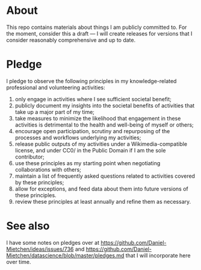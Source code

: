 # About

This repo contains materials about things I am publicly committed to. For the moment, consider this a draft &mdash; I will create releases for versions that I consider reasonably comprehensive and up to date.

# Pledge

I pledge to observe the following principles in my knowledge-related professional and volunteering activities:

1. only engage in activities where I see sufficient societal benefit;
1. publicly document my insights into the societal benefits of activities that take up a major part of my time;
1. take measures to minimize the likelihood that engagement in these activities is detrimental to the health and well-being of myself or others;
1. encourage open participation, scrutiny and repurposing of the processes and workflows underlying my activities;
1. release public outputs of my activities under a Wikimedia-compatible license, and under CC0/ in the Public Domain if I am the sole contributor;
1. use these principles as my starting point when negotiating collaborations with others;
1. maintain a list of frequently asked questions related to activities covered by these principles;
1. allow for exceptions, and feed data about them into future versions of these principles.
1. review these principles at least annually and refine them as necessary.


# See also

I have some notes on pledges over at https://github.com/Daniel-Mietchen/ideas/issues/736 and https://github.com/Daniel-Mietchen/datascience/blob/master/pledges.md that I will incorporate here over time.
